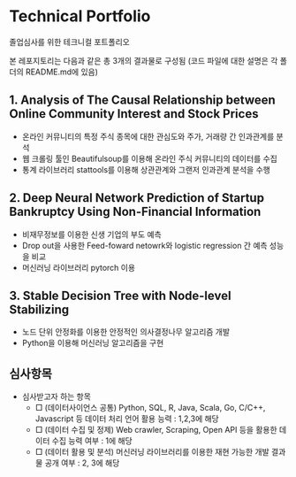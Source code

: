 # Technical Portfolio
졸업심사를 위한 테크니컬 포트폴리오

본 레포지토리는 다음과 같은 총 3개의 결과물로 구성됨
(코드 파일에 대한 설명은 각 폴더의 README.md에 있음)

## 1. Analysis of The Causal Relationship between Online Community Interest and Stock Prices 
  - 온라인 커뮤니티의 특정 주식 종목에 대한 관심도와 주가, 거래량 간 인과관계를 분석
  - 웹 크롤링 툴인 Beautifulsoup를 이용해 온라인 주식 커뮤니티의 데이터를 수집
  - 통계 라이브러리 stattools를 이용해 상관관계와 그랜저 인과관계 분석을 수행

## 2. Deep Neural Network Prediction of Startup Bankruptcy Using Non-Financial Information
  - 비재무정보를 이용한 신생 기업의 부도 예측
  - Drop out을 사용한 Feed-foward netowrk와 logistic regression 간 예측 성능을 비교
  - 머신러닝 라이브러리 pytorch 이용

## 3. Stable Decision Tree with Node-level Stabilizing
  - 노드 단위 안정화를 이용한 안정적인 의사결정나무 알고리즘 개발
  - Python을 이용해 머신러닝 알고리즘을 구현

## 심사항목
+ 심사받고자 하는 항목
  - □ (데이터사이언스 공통) Python, SQL, R, Java, Scala, Go, C/C++, Javascript 등 데이터 처리 언어 활용 능력 : 1,2,3에 해당
  - □ (데이터 수집 및 정제) Web crawler, Scraping, Open API 등을 활용한 데이터 수집 능력 여부 : 1에 해당
  - □ (데이터 활용 및 분석) 머신러닝 라이브러리를 이용한 재현 가능한 개발 결과물 공개 여부 : 2, 3에 해당
